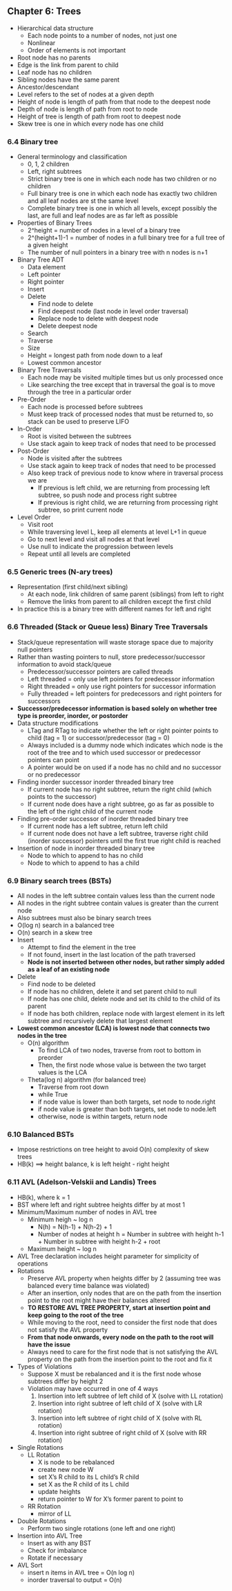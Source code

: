 ## Chapter 6: Trees
* Hierarchical data structure
  * Each node points to a number of nodes, not just one
  * Nonlinear
  * Order of elements is not important
* Root node has no parents
* Edge is the link from parent to child
* Leaf node has no children
* Sibling nodes have the same parent
* Ancestor/descendant
* Level refers to the set of nodes at a given depth
* Height of node is length of path from that node to the deepest node
* Depth of node is length of path from root to node
* Height of tree is length of path from root to deepest node
* Skew tree is one in which every node has one child

### 6.4 Binary tree
* General terminology and classification
  * 0, 1, 2 children
  * Left, right subtrees
  * Strict binary tree is one in which each node has two children or no children
  * Full binary tree is one in which each node has exactly two children and all leaf nodes are st the same level
  * Complete binary tree is one in which all levels, except possibly the last, are full and leaf nodes are as far left as possible
* Properties of Binary Trees
  * 2^height = number of nodes in a level of a binary tree
  * 2^(height+1)-1 = number of nodes in a full binary tree for a full tree of a given height
  * The number of null pointers in a binary tree with n nodes is n+1
* Binary Tree ADT
  * Data element
  * Left pointer
  * Right pointer
  * Insert
  * Delete
    * Find node to delete
    * Find deepest node (last node in level order traversal)
    * Replace node to delete with deepest node
    * Delete deepest node
  * Search
  * Traverse
  * Size
  * Height = longest path from node down to a leaf
  * Lowest common ancestor
* Binary Tree Traversals
  * Each node may be visited multiple times but us only processed once
  * Like searching the tree except that in traversal the goal is to move through the tree in a particular order
* Pre-Order
  * Each node is processed before subtrees
  * Must keep track of processed nodes that must be returned to, so stack can be used to preserve LIFO
* In-Order
  * Root is visited between the subtrees
  * Use stack again to keep track of nodes that need to be processed
* Post-Order
  * Node is visited after the subtrees
  * Use stack again to keep track of nodes that need to be processed
  * Also keep track of previous node to know where in traversal process we are
    * If previous is left child, we are returning from processing left subtree, so push node and process right subtree
    * If previous is right child, we are returning from processing right subtree, so print current node
* Level Order
  * Visit root
  * While traversing level L, keep all elements at level L+1 in queue
  * Go to next level and visit all nodes at that level
  * Use null to indicate the progression between levels
  * Repeat until all levels are completed

### 6.5 Generic trees (N-ary trees)
* Representation (first child/next sibling)
  * At each node, link children of same parent (siblings) from left to right
  * Remove the links from parent to all children except the first child
* In practice this is a binary tree with different names for left and right

### 6.6 Threaded (Stack or Queue less) Binary Tree Traversals
* Stack/queue representation will waste storage space due to majority null pointers
* Rather than wasting pointers to null, store predecessor/successor information to avoid stack/queue
  * Predecessor/successor pointers are called threads
  * Left threaded = only use left pointers for predecessor information
  * Right threaded = only use right pointers for successor information
  * Fully threaded = left pointers for predecessors and right pointers for successors
* **Successor/predecessor information is based solely on whether tree type is preorder, inorder, or postorder**
* Data structure modifications
  * LTag and RTag to indicate whether the left or right pointer points to child (tag = 1) or successor/predecessor (tag = 0)
  * Always included is a dummy node which indicates which node is the root of the tree and to which used successor or predecessor pointers can point
  * A pointer would be on used if a node has no child and no successor or no predecessor
* Finding inorder successor inorder threaded binary tree
  * If current node has no right subtree, return the right child (which points to the successor)
  * If current node does have a right subtree, go as far as possible to the left of the right child of the current node
* Finding pre-order successor of inorder threaded binary tree
  * If current node has a left subtree, return left child
  * If current node does not have a left subtree, traverse right child (inorder successor) pointers until the first true right child is reached
* Insertion of node in inorder threaded binary tree
  * Node to which to append to has no child
  * Node to which to append to has a child

### 6.9 Binary search trees (BSTs)
* All nodes in the left subtree contain values less than the current node
* All nodes in the right subtree contain values is greater than the current node
* Also subtrees must also be binary search trees
* O(log n) search in a balanced tree
* O(n) search in a skew tree
* Insert
  * Attempt to find the element in the tree
  * If not found, insert in the last location of the path traversed
  * **Node is not inserted between other nodes, but rather simply added as a leaf of an existing node**
* Delete
  * Find node to be deleted
  * If node has no children, delete it and set parent child to null
  * If node has one child, delete node and set its child to the child of its parent
  * If node has both children, replace node with largest element in its left subtree and recursively delete that largest element
* **Lowest common ancestor (LCA) is lowest node that connects two nodes in the tree**
  * O(n) algorithm
    * To find LCA of two nodes, traverse from root to bottom in preorder
    * Then, the first node whose value is between the two target values is the LCA
  * Theta(log n) algorithm (for balanced tree)
    * Traverse from root down
    * while True
    * if node value is lower than both targets, set node to node.right
    * if node value is greater than both targets, set node to node.left
    * otherwise, node is within targets, return node

### 6.10 Balanced BSTs
* Impose restrictions on tree height to avoid O(n) complexity of skew trees
* HB(k) ==> height balance, k is left height - right height

### 6.11 AVL (Adelson-Velskii and Landis) Trees
* HB(k), where k = 1
* BST where left and right subtree heights differ by at most 1
* Minimum/Maximum number of nodes in AVL tree
  * Minimum heigh ~ log n
    * N(h) = N(h-1) + N(h-2) + 1
    * Number of nodes at height h = Number in subtree with height h-1 + Number in subtree with height h-2 + root
  * Maximum height ~ log n
* AVL Tree declaration includes height parameter for simplicity of operations
* Rotations
  * Preserve AVL property when heights differ by 2 (assuming tree was balanced every time balance was violated)
  * After an insertion, only nodes that are on the path from the insertion point to the root might have their balances altered
  * **TO RESTORE AVL TREE PROPERTY, start at insertion point and keep going to the root of the tree**
  * While moving to the root, need to consider the first node that does not satisfy the AVL property
  * **From that node onwards, every node on the path to the root will have the issue**
  * Always need to care for the first node that is not satisfying the AVL property on the path from the insertion point to the root and fix it
* Types of Violations
  * Suppose X must be rebalanced and it is the first node whose subtrees differ by height 2
  * Violation may have occurred in one of 4 ways
    1. Insertion into left subtree of left child of X (solve with LL rotation)
    2. Insertion into right subtree of left child of X (solve with LR rotation)
    3. Insertion into left subtree of right child of X (solve with RL rotation)
    4. Insertion into right subtree of right child of X (solve with RR rotation)
* Single Rotations
  * LL Rotation
    * X is node to be rebalanced
    * create new node W
    * set X’s R child to its L child’s R child
    * set X as the R child of its L child
    * update heights
    * return pointer to W for X’s former parent to point to
  * RR Rotation
    * mirror of LL
* Double Rotations
  * Perform two single rotations (one left and one right)
* Insertion into AVL Tree
  * Insert as with any BST
  * Check for imbalance
  * Rotate if necessary
* AVL Sort
  * insert n items in AVL tree = O(n log n)
  * inorder traversal to output = O(n)
